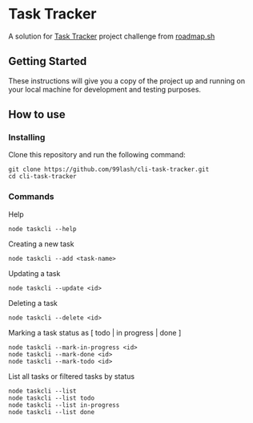 # Task Tracker

A solution for [Task Tracker](https://roadmap.sh/projects/task-tracker) project challenge from [roadmap.sh](roadmap.sh) 

## Getting Started

These instructions will give you a copy of the project up and running on
your local machine for development and testing purposes.

## How to use

### Installing

Clone this repository and run the following command:

    git clone https://github.com/99lash/cli-task-tracker.git
    cd cli-task-tracker


### Commands
 
Help

    node taskcli --help 

Creating a new task

    node taskcli --add <task-name>

Updating a task

    node taskcli --update <id>

Deleting a task

    node taskcli --delete <id>

Marking a task status as [ todo | in progress | done ]

    node taskcli --mark-in-progress <id>
    node taskcli --mark-done <id>
    node taskcli --mark-todo <id>

List all tasks or filtered tasks by status

    node taskcli --list
    node taskcli --list todo
    node taskcli --list in-progress
    node taskcli --list done